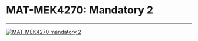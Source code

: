 # MAT-MEK4270: Mandatory 2
---
[![MAT-MEK4270 mandatory 2](https://github.com/Oskar-Idland/MAT-MEK4270-mandatory2/actions/workflows/main.yml/badge.svg)](https://github.com/Oskar-Idland/MAT-MEK4270-mandatory2/actions/workflows/main.yml)
